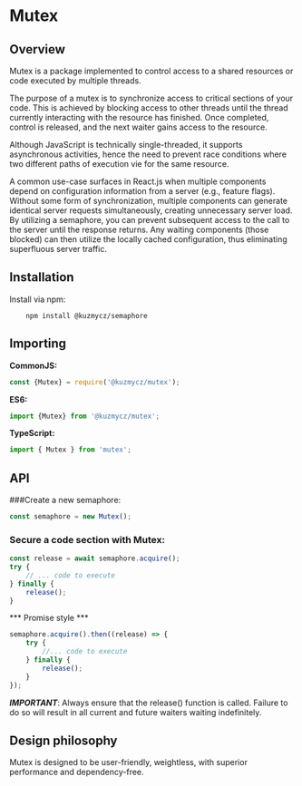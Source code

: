 # Mutex

## Overview
Mutex is a package implemented to control access to a shared resources or code executed by multiple threads.

The purpose of a mutex is to synchronize access to critical sections of your code. This is achieved by blocking access to other threads until the thread currently interacting with the resource has finished. Once completed, control is released, and the next waiter gains access to the resource.

Although JavaScript is technically single-threaded, it supports asynchronous activities, hence the need to prevent race conditions where two different paths of execution vie for the same resource.

A common use-case surfaces in React.js when multiple components depend on configuration information from a server (e.g., feature flags). Without some form of synchronization, multiple components can generate identical server requests simultaneously, creating unnecessary server load. By utilizing a semaphore, you can prevent subsequent access to the call to the server until the response returns. Any waiting components (those blocked) can then utilize the locally cached configuration, thus eliminating superfluous server traffic.


## Installation
Install via npm:
```shell
    npm install @kuzmycz/semaphore
```

## Importing

**CommonJS:**
```javascript
const {Mutex} = require('@kuzmycz/mutex');
```

**ES6:**
```javascript
import {Mutex} from '@kuzmycz/mutex';
```

**TypeScript:**
```typescript
import { Mutex } from 'mutex';
```

## API
###Create a new semaphore:
```typescript
const semaphore = new Mutex();
```

### Secure a code section with Mutex:

```typescript
const release = await semaphore.acquire();
try {
    // ... code to execute
} finally {
    release();
}
```

*** Promise style ***
```typescript
semaphore.acquire().then((release) => {
    try {
        //... code to execute
    } finally {
        release();
    }
});
```

***IMPORTANT***: Always ensure that the release() function is called. Failure to do so will result in all current and future waiters waiting indefinitely.


## Design philosophy
Mutex is designed to be user-friendly, weightless, with superior performance and dependency-free.
